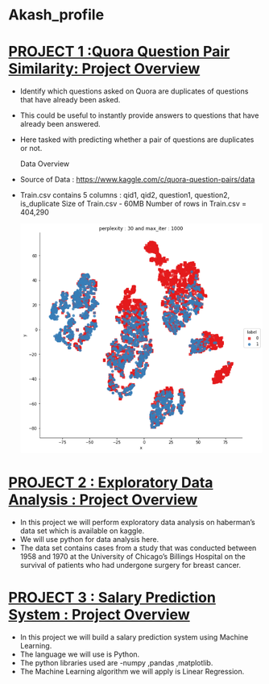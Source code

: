 # Akash_profile

# [PROJECT 1 :Quora Question Pair Similarity: Project Overview](https://github.com/akashsharma077/Quora-Question-Pair-similarity)
* Identify which questions asked on Quora are duplicates of questions that have already been asked.
* This could be useful to instantly provide answers to questions that have already been answered.
* Here tasked with predicting whether a pair of questions are duplicates or not.

  Data Overview
* Source of Data : https://www.kaggle.com/c/quora-question-pairs/data

* Train.csv contains 5 columns : qid1, qid2, question1, question2, is_duplicate
  Size of Train.csv - 60MB
  Number of rows in Train.csv = 404,290
  
  ![](/images/download%20(1).png)


# [PROJECT 2 : Exploratory Data Analysis : Project Overview](https://github.com/akashsharma077/Exploratory-Data-Analysis)
* In this project we will perform exploratory data analysis on haberman’s data set which is available on kaggle.
* We will use python for data analysis here.
* The data set contains cases from a study that was conducted between 1958 and 1970 at the University of Chicago’s Billings Hospital on the survival of patients who had undergone   surgery for breast cancer.


# [PROJECT 3 : Salary Prediction System : Project Overview](https://github.com/akashsharma077/salary-prediction-system)
* In this project we will build a salary prediction system using Machine Learning.
* The language we will use is Python.
* The python libraries used are -numpy ,pandas ,matplotlib.
* The Machine Learning algorithm we will apply is Linear Regression.
